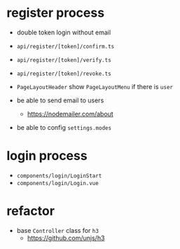 # register process

- double token login without email

- `api/register/[token]/confirm.ts`
- `api/register/[token]/verify.ts`
- `api/register/[token]/revoke.ts`

- `PageLayoutHeader` show `PageLayoutMenu` if there is `user`
- be able to send email to users
  - https://nodemailer.com/about
- be able to config `settings.modes`

# login process

- `components/login/LoginStart`
- `components/login/Login.vue`

# refactor

- base `Controller` class for `h3`
  - https://github.com/unjs/h3
